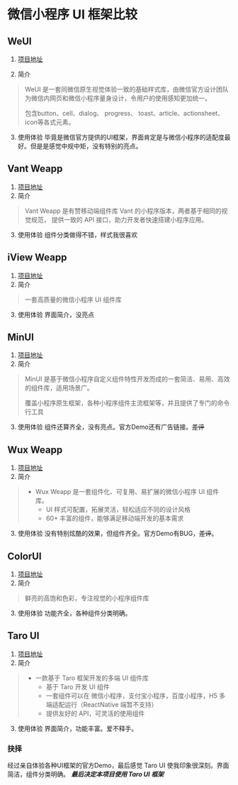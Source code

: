 # 微信小程序 UI 框架比较

## WeUI

1. [项目地址](https://github.com/Tencent/weui-wxss)

2. 简介

> WeUI 是一套同微信原生视觉体验一致的基础样式库，由微信官方设计团队为微信内网页和微信小程序量身设计，令用户的使用感知更加统一。
> 
> 包含button、cell、dialog、 progress、 toast、article、actionsheet、icon等各式元素。
3. 使用体验
毕竟是微信官方提供的UI框架，界面肯定是与微信小程序的适配度最好。但是是感觉中规中矩，没有特别的亮点。

## Vant Weapp
1. [项目地址](https://github.com/youzan/vant-weapp)
2. 简介
> Vant Weapp 是有赞移动端组件库 Vant 的小程序版本，两者基于相同的视觉规范，
> 提供一致的 API 接口，助力开发者快速搭建小程序应用。
3. 使用体验
组件分类做得不错，样式我很喜欢

## iView Weapp
1. [项目地址](https://github.com/TalkingData/iview-weapp)
2. 简介
> 一套高质量的微信小程序 UI 组件库
3. 使用体验
界面简介，没亮点

## MinUI
1. [项目地址](https://github.com/meili/minui)
2. 简介
> MinUI 是基于微信小程序自定义组件特性开发而成的一套简洁、易用、高效的组件库，适用场景广。
> 
> 覆盖小程序原生框架，各种小程序组件主流框架等，并且提供了专门的命令行工具
3. 使用体验
组件还算齐全，没有亮点。官方Demo还有广告链接。~~差评~~

## Wux Weapp
1. [项目地址](https://github.com/wux-weapp/wux-weapp)
2. 简介
> - Wux Weapp 是一套组件化、可复用、易扩展的微信小程序 UI 组件库。
>     - UI 样式可配置，拓展灵活，轻松适应不同的设计风格
>     - 60+ 丰富的组件，能够满足移动端开发的基本需求
3. 使用体验
没有特别炫酷的效果，但组件齐全。官方Demo有BUG，~~差评~~。

## ColorUI
1. [项目地址](https://github.com/weilanwl/ColorUI)
2. 简介
> 鲜亮的高饱和色彩，专注视觉的小程序组件库
3. 使用体验
功能齐全，各种组件分类明确。


## Taro UI
1. [项目地址](https://github.com/NervJS/taro-ui)
2. 简介
> - 一款基于 Taro 框架开发的多端 UI 组件库
>     - 基于 Taro 开发 UI 组件
>     - 一套组件可以在 微信小程序，支付宝小程序，百度小程序，H5 多端适配运行（ReactNative 端暂不支持）
>     - 提供友好的 API，可灵活的使用组件
3. 使用体验
界面简介，功能丰富。爱不释手。


### 抉择
经过亲自体验各种UI框架的官方Demo，最后感觉 Taro UI 使我印象很深刻。界面简洁，组件分类明确。
***最后决定本项目使用 Taro UI 框架***